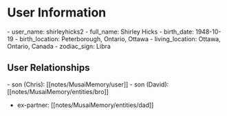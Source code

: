 # User Information
\- user\_name: shirleyhicks2
\- full_name: Shirley Hicks
\- birth\_date: 1948-10-19
\- birth\_location: Peterborough, Ontario, Ottawa
\- living\_location: Ottawa, Ontario, Canada
\- zodiac\_sign: Libra

## User Relationships

\- son (Chris): [[notes/MusaiMemory/user]]
\- son (David): [[notes/MusaiMemory/entities/bro]]
- ex-partner: [[notes/MusaiMemory/entities/dad]]
